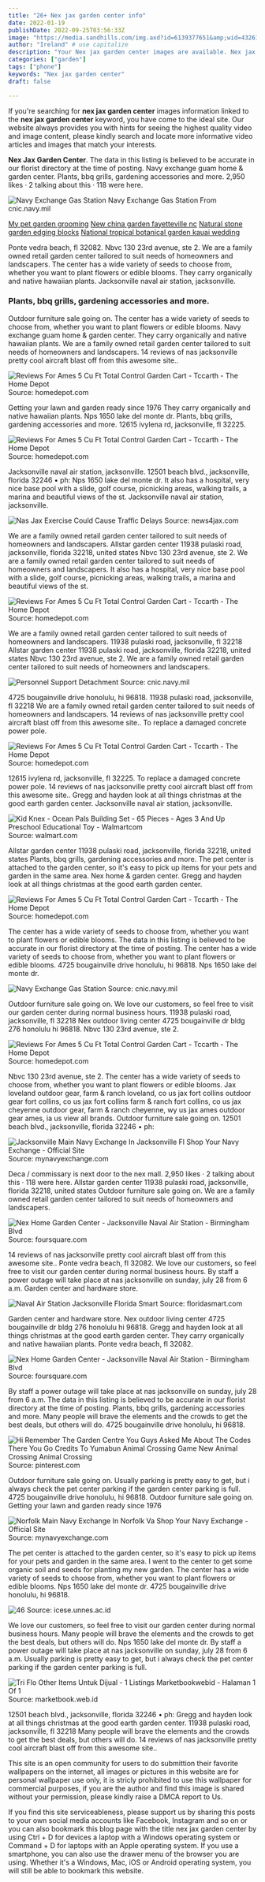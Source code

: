 ```yaml
---
title: "26+ Nex jax garden center info"
date: 2022-01-19
publishDate: 2022-09-25T03:56:33Z
image: "https://media.sandhills.com/img.axd?id=6139377651&amp;wid=4326185391&amp;rwl=False&amp;p=&amp;ext=&amp;w=0&amp;h=0&amp;t=&amp;lp=&amp;c=True&amp;wt=False&amp;sz=Max&amp;rt=0&amp;checksum=ylBL60UITI157rysd5QMORsVcMCOnNg4K2OGk%2Fp72mk%3D"
author: "Ireland" # use capitalize
description: "Your Nex jax garden center images are available. Nex jax garden center are a topic that is being searched for and liked by netizens today. You can Download the Nex jax garden center files here. Download all free images."
categories: ["garden"]
tags: ["phone"]
keywords: "Nex jax garden center"
draft: false

---
```


If you're searching for **nex jax garden center** images information linked to the **nex jax garden center** keyword, you have come to the ideal  site.  Our website always  provides you with  hints  for seeing  the highest  quality video and image  content, please kindly search and locate more informative video articles and images  that match your interests.

**Nex Jax Garden Center**. The data in this listing is believed to be accurate in our florist directory at the time of posting. Navy exchange guam home &amp; garden center. Plants, bbq grills, gardening accessories and more. 2,950 likes · 2 talking about this · 118 were here.

![Navy Exchange Gas Station](https://www.cnic.navy.mil/content/dam/cnic/ndw/images/------------------/---------/NEX-do%20not%20use%2C%20for%20web%20only.jpg "Navy Exchange Gas Station")
Navy Exchange Gas Station From cnic.navy.mil

[My pet garden grooming](/my-pet-garden-grooming/)
[New china garden fayetteville nc](/new-china-garden-fayetteville-nc/)
[Natural stone garden edging blocks](/natural-stone-garden-edging-blocks/)
[National tropical botanical garden kauai wedding](/national-tropical-botanical-garden-kauai-wedding/)

Ponte vedra beach, fl 32082. Nbvc 130 23rd avenue, ste 2. We are a family owned retail garden center tailored to suit needs of homeowners and landscapers. The center has a wide variety of seeds to choose from, whether you want to plant flowers or edible blooms. They carry organically and native hawaiian plants. Jacksonville naval air station, jacksonville.

### Plants, bbq grills, gardening accessories and more.

Outdoor furniture sale going on. The center has a wide variety of seeds to choose from, whether you want to plant flowers or edible blooms. Navy exchange guam home &amp; garden center. They carry organically and native hawaiian plants. We are a family owned retail garden center tailored to suit needs of homeowners and landscapers. 14 reviews of nas jacksonville pretty cool aircraft blast off from this awesome site..


![Reviews For Ames 5 Cu Ft Total Control Garden Cart - Tccarth - The Home Depot](https://images.thdstatic.com/productImages/c6524c8b-b79b-4894-ab8e-7105bbb9c71f/svn/ames-garden-carts-tccarth-76_600.jpg "Reviews For Ames 5 Cu Ft Total Control Garden Cart - Tccarth - The Home Depot")
Source: homedepot.com

Getting your lawn and garden ready since 1976 They carry organically and native hawaiian plants. Nps 1650 lake del monte dr. Plants, bbq grills, gardening accessories and more. 12615 ivylena rd, jacksonville, fl 32225.

![Reviews For Ames 5 Cu Ft Total Control Garden Cart - Tccarth - The Home Depot](https://images.thdstatic.com/productImages/73a2cc58-9ae9-4a73-8015-e9be15458b88/svn/ames-garden-carts-tccarth-fa_600.jpg "Reviews For Ames 5 Cu Ft Total Control Garden Cart - Tccarth - The Home Depot")
Source: homedepot.com

Jacksonville naval air station, jacksonville. 12501 beach blvd., jacksonville, florida 32246 • ph: Nps 1650 lake del monte dr. It also has a hospital, very nice base pool with a slide, golf course, picnicking areas, walking trails, a marina and beautiful views of the st. Jacksonville naval air station, jacksonville.

![Nas Jax Exercise Could Cause Traffic Delays](https://arc-anglerfish-arc2-prod-gmg.s3.amazonaws.com/public/KJIIHJWXJNEI3NKVVJRCBXHJ5U.jpg "Nas Jax Exercise Could Cause Traffic Delays")
Source: news4jax.com

We are a family owned retail garden center tailored to suit needs of homeowners and landscapers. Allstar garden center 11938 pulaski road, jacksonville, florida 32218, united states Nbvc 130 23rd avenue, ste 2. We are a family owned retail garden center tailored to suit needs of homeowners and landscapers. It also has a hospital, very nice base pool with a slide, golf course, picnicking areas, walking trails, a marina and beautiful views of the st.

![Reviews For Ames 5 Cu Ft Total Control Garden Cart - Tccarth - The Home Depot](https://cf-images.us-east-1.prod.boltdns.net/v1/jit/66036796001/4e7509f6-a536-4fcf-9d19-a37865efa5e0/main/1280x720/11s424ms/match/image.jpg "Reviews For Ames 5 Cu Ft Total Control Garden Cart - Tccarth - The Home Depot")
Source: homedepot.com

We are a family owned retail garden center tailored to suit needs of homeowners and landscapers. 11938 pulaski road, jacksonville, fl 32218 Allstar garden center 11938 pulaski road, jacksonville, florida 32218, united states Nbvc 130 23rd avenue, ste 2. We are a family owned retail garden center tailored to suit needs of homeowners and landscapers.

![Personnel Support Detachment](https://www.cnic.navy.mil/content/cnic/cnic_hq/regions/cnrse/installations/nas_jacksonville/about/installation_guide/personnel_support_detachment/_jcr_content/par2/image.img.png/1341328389975.png "Personnel Support Detachment")
Source: cnic.navy.mil

4725 bougainville drive honolulu, hi 96818. 11938 pulaski road, jacksonville, fl 32218 We are a family owned retail garden center tailored to suit needs of homeowners and landscapers. 14 reviews of nas jacksonville pretty cool aircraft blast off from this awesome site.. To replace a damaged concrete power pole.

![Reviews For Ames 5 Cu Ft Total Control Garden Cart - Tccarth - The Home Depot](https://images.thdstatic.com/productImages/5512951b-2aad-4938-b831-49babb98093a/svn/ames-garden-carts-tccarth-1f_600.jpg "Reviews For Ames 5 Cu Ft Total Control Garden Cart - Tccarth - The Home Depot")
Source: homedepot.com

12615 ivylena rd, jacksonville, fl 32225. To replace a damaged concrete power pole. 14 reviews of nas jacksonville pretty cool aircraft blast off from this awesome site.. Gregg and hayden look at all things christmas at the good earth garden center. Jacksonville naval air station, jacksonville.

![Kid Knex - Ocean Pals Building Set - 65 Pieces - Ages 3 And Up Preschool Educational Toy - Walmartcom](https://i5.walmartimages.com/asr/df2609c4-8a8c-4616-9be2-33d119f6e804_3.d6dd1f8f534dbdca5f546b5ebc9137eb.jpeg "Kid Knex - Ocean Pals Building Set - 65 Pieces - Ages 3 And Up Preschool Educational Toy - Walmartcom")
Source: walmart.com

Allstar garden center 11938 pulaski road, jacksonville, florida 32218, united states Plants, bbq grills, gardening accessories and more. The pet center is attached to the garden center, so it&#039;s easy to pick up items for your pets and garden in the same area. Nex home &amp; garden center. Gregg and hayden look at all things christmas at the good earth garden center.

![Reviews For Ames 5 Cu Ft Total Control Garden Cart - Tccarth - The Home Depot](https://images.thdstatic.com/productImages/44fdcee7-c2f5-465b-b8ba-31c387f2d07c/svn/ames-garden-carts-tccarth-e1_600.jpg "Reviews For Ames 5 Cu Ft Total Control Garden Cart - Tccarth - The Home Depot")
Source: homedepot.com

The center has a wide variety of seeds to choose from, whether you want to plant flowers or edible blooms. The data in this listing is believed to be accurate in our florist directory at the time of posting. The center has a wide variety of seeds to choose from, whether you want to plant flowers or edible blooms. 4725 bougainville drive honolulu, hi 96818. Nps 1650 lake del monte dr.

![Navy Exchange Gas Station](https://www.cnic.navy.mil/content/dam/cnic/ndw/images/------------------/---------/NEX-do%20not%20use%2C%20for%20web%20only.jpg "Navy Exchange Gas Station")
Source: cnic.navy.mil

Outdoor furniture sale going on. We love our customers, so feel free to visit our garden center during normal business hours. 11938 pulaski road, jacksonville, fl 32218 Nex outdoor living center 4725 bougainville dr bldg 276 honolulu hi 96818. Nbvc 130 23rd avenue, ste 2.

![Reviews For Ames 5 Cu Ft Total Control Garden Cart - Tccarth - The Home Depot](https://images.thdstatic.com/productImages/82c776af-089f-49d8-9aef-0dc5c61f343f/svn/ames-garden-carts-tccarth-44_600.jpg "Reviews For Ames 5 Cu Ft Total Control Garden Cart - Tccarth - The Home Depot")
Source: homedepot.com

Nbvc 130 23rd avenue, ste 2. The center has a wide variety of seeds to choose from, whether you want to plant flowers or edible blooms. Jax loveland outdoor gear, farm &amp; ranch loveland, co us jax fort collins outdoor gear fort collins, co us jax fort collins farm &amp; ranch fort collins, co us jax cheyenne outdoor gear, farm &amp; ranch cheyenne, wy us jax ames outdoor gear ames, ia us view all brands. Outdoor furniture sale going on. 12501 beach blvd., jacksonville, florida 32246 • ph:

![Jacksonville Main Navy Exchange In Jacksonville Fl Shop Your Navy Exchange - Official Site](https://www.mynavyexchange.com/assets/StoreLocator/nex-jax.jpg "Jacksonville Main Navy Exchange In Jacksonville Fl Shop Your Navy Exchange - Official Site")
Source: mynavyexchange.com

Deca / commissary is next door to the nex mall. 2,950 likes · 2 talking about this · 118 were here. Allstar garden center 11938 pulaski road, jacksonville, florida 32218, united states Outdoor furniture sale going on. We are a family owned retail garden center tailored to suit needs of homeowners and landscapers.

![Nex Home Garden Center - Jacksonville Naval Air Station - Birmingham Blvd](https://fastly.4sqi.net/img/general/600x600/4rsqnb29wfDtl_yYztOK92JIzrAAOZmaza2pQwLk5j0.jpg "Nex Home Garden Center - Jacksonville Naval Air Station - Birmingham Blvd")
Source: foursquare.com

14 reviews of nas jacksonville pretty cool aircraft blast off from this awesome site.. Ponte vedra beach, fl 32082. We love our customers, so feel free to visit our garden center during normal business hours. By staff a power outage will take place at nas jacksonville on sunday, july 28 from 6 a.m. Garden center and hardware store.

![Naval Air Station Jacksonville Florida Smart](https://www.floridasmart.com/sites/default/files/inline-images/JaxAirNewsCommisary.jpg "Naval Air Station Jacksonville Florida Smart")
Source: floridasmart.com

Garden center and hardware store. Nex outdoor living center 4725 bougainville dr bldg 276 honolulu hi 96818. Gregg and hayden look at all things christmas at the good earth garden center. They carry organically and native hawaiian plants. Ponte vedra beach, fl 32082.

![Nex Home Garden Center - Jacksonville Naval Air Station - Birmingham Blvd](https://fastly.4sqi.net/img/general/600x600/29156423_jixSEWID6Y6k5kvFQn48AfXxCwW5h6idb5WI0gXG9KE.jpg "Nex Home Garden Center - Jacksonville Naval Air Station - Birmingham Blvd")
Source: foursquare.com

By staff a power outage will take place at nas jacksonville on sunday, july 28 from 6 a.m. The data in this listing is believed to be accurate in our florist directory at the time of posting. Plants, bbq grills, gardening accessories and more. Many people will brave the elements and the crowds to get the best deals, but others will do. 4725 bougainville drive honolulu, hi 96818.

![Hi Remember The Garden Centre You Guys Asked Me About The Codes There You Go Credits To Yumabun Animal Crossing Game New Animal Crossing Animal Crossing](https://i.pinimg.com/originals/7e/7c/d5/7e7cd50aea67b96d4d51cf5d788fd870.png "Hi Remember The Garden Centre You Guys Asked Me About The Codes There You Go Credits To Yumabun Animal Crossing Game New Animal Crossing Animal Crossing")
Source: pinterest.com

Outdoor furniture sale going on. Usually parking is pretty easy to get, but i always check the pet center parking if the garden center parking is full. 4725 bougainville drive honolulu, hi 96818. Outdoor furniture sale going on. Getting your lawn and garden ready since 1976

![Norfolk Main Navy Exchange In Norfolk Va Shop Your Navy Exchange - Official Site](https://www.mynavyexchange.com/assets/StoreLocator/nex-norfolk.jpg "Norfolk Main Navy Exchange In Norfolk Va Shop Your Navy Exchange - Official Site")
Source: mynavyexchange.com

The pet center is attached to the garden center, so it&#039;s easy to pick up items for your pets and garden in the same area. I went to the center to get some organic soil and seeds for planting my new garden. The center has a wide variety of seeds to choose from, whether you want to plant flowers or edible blooms. Nps 1650 lake del monte dr. 4725 bougainville drive honolulu, hi 96818.

![46](https://icmseunnes.com/wp-content/uploads/2017/03/04082012275.jpg "46")
Source: icese.unnes.ac.id

We love our customers, so feel free to visit our garden center during normal business hours. Many people will brave the elements and the crowds to get the best deals, but others will do. Nps 1650 lake del monte dr. By staff a power outage will take place at nas jacksonville on sunday, july 28 from 6 a.m. Usually parking is pretty easy to get, but i always check the pet center parking if the garden center parking is full.

![Tri Flo Other Items Untuk Dijual - 1 Listings Marketbookwebid - Halaman 1 Of 1](https://media.sandhills.com/img.axd?id=6139377651&amp;wid=4326185391&amp;rwl=False&amp;p=&amp;ext=&amp;w=0&amp;h=0&amp;t=&amp;lp=&amp;c=True&amp;wt=False&amp;sz=Max&amp;rt=0&amp;checksum=ylBL60UITI157rysd5QMORsVcMCOnNg4K2OGk%2Fp72mk%3D "Tri Flo Other Items Untuk Dijual - 1 Listings Marketbookwebid - Halaman 1 Of 1")
Source: marketbook.web.id

12501 beach blvd., jacksonville, florida 32246 • ph: Gregg and hayden look at all things christmas at the good earth garden center. 11938 pulaski road, jacksonville, fl 32218 Many people will brave the elements and the crowds to get the best deals, but others will do. 14 reviews of nas jacksonville pretty cool aircraft blast off from this awesome site..

This site is an open community for users to do submittion their favorite wallpapers on the internet, all images or pictures in this website are for personal wallpaper use only, it is stricly prohibited to use this wallpaper for commercial purposes, if you are the author and find this image is shared without your permission, please kindly raise a DMCA report to Us.

If you find this site serviceableness, please support us by sharing this posts to your own social media accounts like Facebook, Instagram and so on or you can also bookmark this blog page with the title nex jax garden center by using Ctrl + D for devices a laptop with a Windows operating system or Command + D for laptops with an Apple operating system. If you use a smartphone, you can also use the drawer menu of the browser you are using. Whether it's a Windows, Mac, iOS or Android operating system, you will still be able to bookmark this website.
